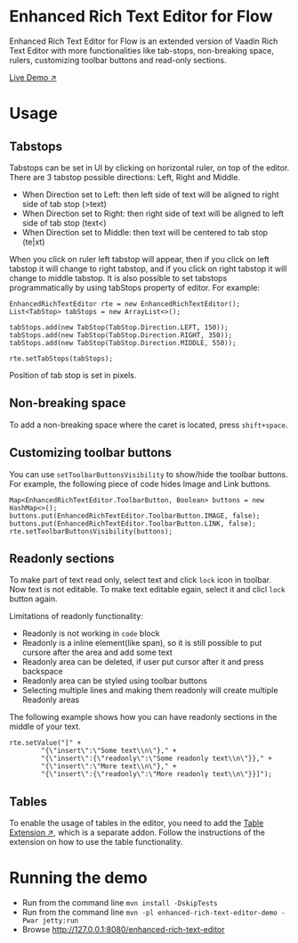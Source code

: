 # Enhanced Rich Text Editor for Flow

Enhanced Rich Text Editor for Flow is an extended version of Vaadin Rich Text 
Editor with more functionalities like tab-stops, non-breaking space, rulers, customizing toolbar buttons and
read-only sections.

 [Live Demo ↗](https://incubator.app.fi/enhanced-rich-text-editor-demo/enhanced-rich-text-editor)

# Usage

## Tabstops

Tabstops can be set in UI by clicking on horizontal ruler, on top of the editor. 
There are 3 tabstop possible directions: Left, Right and Middle.
* When Direction set to Left: then left side of text will be aligned to right side of tab stop (>text)
* When Direction set to Right: then right side of text will be aligned to left side of tab stop  (text<)
* When Direction set to Middle: then text will be centered to tab stop  (te|xt)

When you click on ruler left tabstop will appear, 
then if you click on left tabstop it will change to right tabstop, and if you click on right tabstop it will change to middle tabstop. 
It is also possible to set tabstops programmatically by using tabStops property of editor. For example:

```
EnhancedRichTextEditor rte = new EnhancedRichTextEditor();
List<TabStop> tabStops = new ArrayList<>();

tabStops.add(new TabStop(TabStop.Direction.LEFT, 150));
tabStops.add(new TabStop(TabStop.Direction.RIGHT, 350));
tabStops.add(new TabStop(TabStop.Direction.MIDDLE, 550));

rte.setTabStops(tabStops);
```

Position of tab stop is set in pixels.

## Non-breaking space

To add a non-breaking space where the caret is located, press `shift+space`.

## Customizing toolbar buttons

You can use `setToolbarButtonsVisibility` to show/hide the toolbar buttons. For example, the following piece of code hides Image and Link buttons.

```
Map<EnhancedRichTextEditor.ToolbarButton, Boolean> buttons = new HashMap<>();
buttons.put(EnhancedRichTextEditor.ToolbarButton.IMAGE, false);
buttons.put(EnhancedRichTextEditor.ToolbarButton.LINK, false);
rte.setToolbarButtonsVisibility(buttons);
```

## Readonly sections

To make part of text read only, select text and click `lock` icon in toolbar. Now text is not editable. 
To make text editable egain, select it and clicl `lock` button again.

Limitations of readonly functionality:
* Readonly is not working in `code` block
* Readonly is a inline element(like span), so it is still possible to put cursore after the area and add some text
* Readonly area can be deleted, if user put cursor after it and press backspace
* Readonly area can be styled using toolbar buttons
* Selecting multiple lines and making them readonly will create multiple Readonly areas

The following example shows how you can have readonly sections in the middle of your text. 

```
rte.setValue("[" +
        "{\"insert\":\"Some text\\n\"}," +
        "{\"insert\":{\"readonly\":\"Some readonly text\\n\"}}," +
        "{\"insert\":\"More text\\n\"}," +
        "{\"insert\":{\"readonly\":\"More readonly text\\n\"}}]");
``` 

## Tables
To enable the usage of tables in the editor, you need to add the 
[Table Extension ↗](https://vaadin.com/directory/component/enhanced-rich-text-editor-tables-extension), which is a 
separate addon. Follow the instructions of the extension on how to use the table functionality.

# Running the demo
* Run from the command line `mvn install -DskipTests`
* Run from the command line `mvn -pl enhanced-rich-text-editor-demo -Pwar jetty:run`
* Browse http://127.0.0.1:8080/enhanced-rich-text-editor

